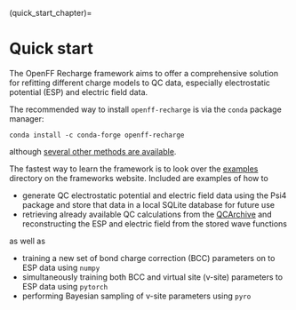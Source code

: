 (quick_start_chapter)=
# Quick start

The OpenFF Recharge framework aims to offer a comprehensive solution for refitting different charge models to 
QC data, especially electrostatic potential (ESP) and electric field data.

The recommended way to install `openff-recharge` is via the `conda` package manager:

```shell
conda install -c conda-forge openff-recharge
```

although [several other methods are available](installation_chapter).

The fastest way to learn the framework is to look over the [examples] directory on the frameworks website. Included
are examples of how to

* generate QC electrostatic potential and electric field data using the Psi4 package and store that data in a local
  SQLite database for future use
* retrieving already available QC calculations from the [QCArchive] and reconstructing the ESP and electric field from 
  the stored wave functions

as well as

* training a new set of bond charge correction (BCC) parameters on to ESP data using `numpy`
* simultaneously training both BCC and virtual site (v-site) parameters to ESP data using `pytorch`
* performing Bayesian sampling of v-site parameters using `pyro`

[QCArchive]: https://qcarchive.molssi.org/

[examples]: https://github.com/openforcefield/openff-recharge/tree/main/examples